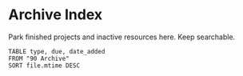 # Archive Index

Park finished projects and inactive resources here. Keep searchable.

```dataview
TABLE type, due, date_added
FROM "90 Archive"
SORT file.mtime DESC
```


